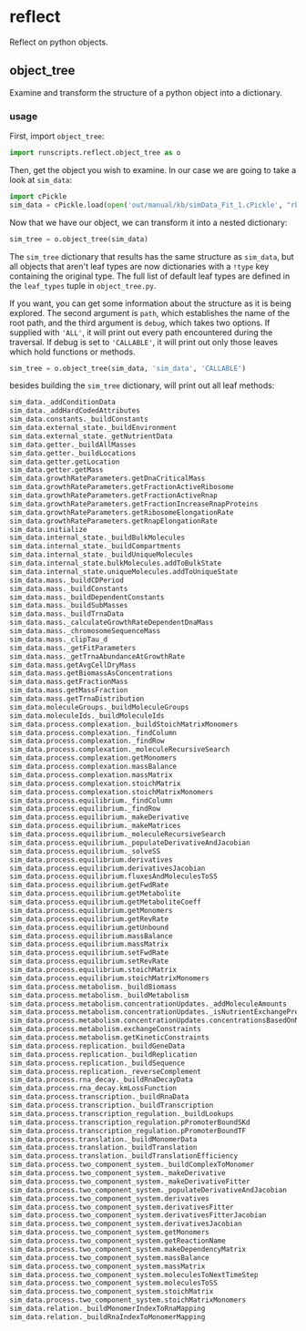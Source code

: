 # reflect

Reflect on python objects.

## object_tree

Examine and transform the structure of a python object into a dictionary.

### usage

First, import `object_tree`:

```python
import runscripts.reflect.object_tree as o
```

Then, get the object you wish to examine. In our case we are going to take a look at `sim_data`:

```python
import cPickle
sim_data = cPickle.load(open('out/manual/kb/simData_Fit_1.cPickle', "rb"))
```

Now that we have our object, we can transform it into a nested dictionary:

```python
sim_tree = o.object_tree(sim_data)
```

The `sim_tree` dictionary that results has the same structure as `sim_data`, but all objects that aren't leaf types are now dictionaries with a `!type` key containing the original type. The full list of default leaf types are defined in the `leaf_types` tuple in `object_tree.py`.

If you want, you can get some information about the structure as it is being explored. The second argument is `path`, which establishes the name of the root path, and the third argument is `debug`, which takes two options. If supplied with `'ALL'`, it will print out every path encountered during the traversal. If debug is set to `'CALLABLE'`, it will print out only those leaves which hold functions or methods.

```python
sim_tree = o.object_tree(sim_data, 'sim_data', 'CALLABLE')
```

besides building the `sim_tree` dictionary, will print out all leaf methods:

```python
sim_data._addConditionData
sim_data._addHardCodedAttributes
sim_data.constants._buildConstants
sim_data.external_state._buildEnvironment
sim_data.external_state._getNutrientData
sim_data.getter._buildAllMasses
sim_data.getter._buildLocations
sim_data.getter.getLocation
sim_data.getter.getMass
sim_data.growthRateParameters.getDnaCriticalMass
sim_data.growthRateParameters.getFractionActiveRibosome
sim_data.growthRateParameters.getFractionActiveRnap
sim_data.growthRateParameters.getFractionIncreaseRnapProteins
sim_data.growthRateParameters.getRibosomeElongationRate
sim_data.growthRateParameters.getRnapElongationRate
sim_data.initialize
sim_data.internal_state._buildBulkMolecules
sim_data.internal_state._buildCompartments
sim_data.internal_state._buildUniqueMolecules
sim_data.internal_state.bulkMolecules.addToBulkState
sim_data.internal_state.uniqueMolecules.addToUniqueState
sim_data.mass._buildCDPeriod
sim_data.mass._buildConstants
sim_data.mass._buildDependentConstants
sim_data.mass._buildSubMasses
sim_data.mass._buildTrnaData
sim_data.mass._calculateGrowthRateDependentDnaMass
sim_data.mass._chromosomeSequenceMass
sim_data.mass._clipTau_d
sim_data.mass._getFitParameters
sim_data.mass._getTrnaAbundanceAtGrowthRate
sim_data.mass.getAvgCellDryMass
sim_data.mass.getBiomassAsConcentrations
sim_data.mass.getFractionMass
sim_data.mass.getMassFraction
sim_data.mass.getTrnaDistribution
sim_data.moleculeGroups._buildMoleculeGroups
sim_data.moleculeIds._buildMoleculeIds
sim_data.process.complexation._buildStoichMatrixMonomers
sim_data.process.complexation._findColumn
sim_data.process.complexation._findRow
sim_data.process.complexation._moleculeRecursiveSearch
sim_data.process.complexation.getMonomers
sim_data.process.complexation.massBalance
sim_data.process.complexation.massMatrix
sim_data.process.complexation.stoichMatrix
sim_data.process.complexation.stoichMatrixMonomers
sim_data.process.equilibrium._findColumn
sim_data.process.equilibrium._findRow
sim_data.process.equilibrium._makeDerivative
sim_data.process.equilibrium._makeMatrices
sim_data.process.equilibrium._moleculeRecursiveSearch
sim_data.process.equilibrium._populateDerivativeAndJacobian
sim_data.process.equilibrium._solveSS
sim_data.process.equilibrium.derivatives
sim_data.process.equilibrium.derivativesJacobian
sim_data.process.equilibrium.fluxesAndMoleculesToSS
sim_data.process.equilibrium.getFwdRate
sim_data.process.equilibrium.getMetabolite
sim_data.process.equilibrium.getMetaboliteCoeff
sim_data.process.equilibrium.getMonomers
sim_data.process.equilibrium.getRevRate
sim_data.process.equilibrium.getUnbound
sim_data.process.equilibrium.massBalance
sim_data.process.equilibrium.massMatrix
sim_data.process.equilibrium.setFwdRate
sim_data.process.equilibrium.setRevRate
sim_data.process.equilibrium.stoichMatrix
sim_data.process.equilibrium.stoichMatrixMonomers
sim_data.process.metabolism._buildBiomass
sim_data.process.metabolism._buildMetabolism
sim_data.process.metabolism.concentrationUpdates._addMoleculeAmounts
sim_data.process.metabolism.concentrationUpdates._isNutrientExchangePresent
sim_data.process.metabolism.concentrationUpdates.concentrationsBasedOnNutrients
sim_data.process.metabolism.exchangeConstraints
sim_data.process.metabolism.getKineticConstraints
sim_data.process.replication._buildGeneData
sim_data.process.replication._buildReplication
sim_data.process.replication._buildSequence
sim_data.process.replication._reverseComplement
sim_data.process.rna_decay._buildRnaDecayData
sim_data.process.rna_decay.kmLossFunction
sim_data.process.transcription._buildRnaData
sim_data.process.transcription._buildTranscription
sim_data.process.transcription_regulation._buildLookups
sim_data.process.transcription_regulation.pPromoterBoundSKd
sim_data.process.transcription_regulation.pPromoterBoundTF
sim_data.process.translation._buildMonomerData
sim_data.process.translation._buildTranslation
sim_data.process.translation._buildTranslationEfficiency
sim_data.process.two_component_system._buildComplexToMonomer
sim_data.process.two_component_system._makeDerivative
sim_data.process.two_component_system._makeDerivativeFitter
sim_data.process.two_component_system._populateDerivativeAndJacobian
sim_data.process.two_component_system.derivatives
sim_data.process.two_component_system.derivativesFitter
sim_data.process.two_component_system.derivativesFitterJacobian
sim_data.process.two_component_system.derivativesJacobian
sim_data.process.two_component_system.getMonomers
sim_data.process.two_component_system.getReactionName
sim_data.process.two_component_system.makeDependencyMatrix
sim_data.process.two_component_system.massBalance
sim_data.process.two_component_system.massMatrix
sim_data.process.two_component_system.moleculesToNextTimeStep
sim_data.process.two_component_system.moleculesToSS
sim_data.process.two_component_system.stoichMatrix
sim_data.process.two_component_system.stoichMatrixMonomers
sim_data.relation._buildMonomerIndexToRnaMapping
sim_data.relation._buildRnaIndexToMonomerMapping
```